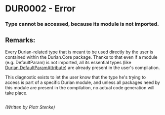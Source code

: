 # DUR0002 - Error
### Type cannot be accessed, because its module is not imported.

## Remarks:

Every Durian-related type that is meant to be used directly by the user is contained within the Durian.Core package. Thanks to that even if a module (e.g. DefaultParam) is not imported, all its essential types (like [Durian.DefaultParamAttribute](https://github.com/piotrstenke/Durian/blob/master/src/Durian.Core/_attr/DefaultParamAttribute.cs)) are already present in the user's compilation. 

This diagnostic exists to let the user know that the type he's trying to access is part of a specific Durian module,  and unless all packages need by this module are present in the compilation, no actual code generation will take place.
##

*\(Written by Piotr Stenke\)*